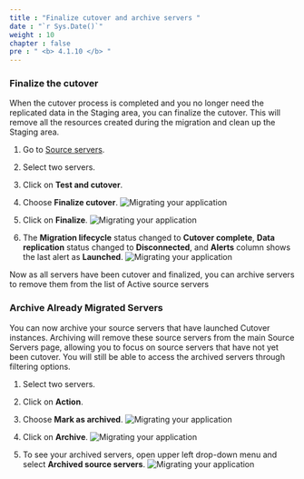 ```yaml
---
title : "Finalize cutover and archive servers "
date : "`r Sys.Date()`"
weight : 10
chapter : false
pre : " <b> 4.1.10 </b> "
---
```


### Finalize the cutover
When the cutover process is completed and you no longer need the replicated data in the Staging area, you can finalize the cutover. This will remove all the resources created during the migration and clean up the Staging area.

1. Go to [Source servers](https://us-west-2.console.aws.amazon.com/mgn/home?region=us-west-2#/sourceServers).
2. Select two servers.
3. Click on **Test and cutover**.
4. Choose **Finalize cutover**.
![Migrating your application](../../../images/4.migrateinfra/4.1migrateapp/4.1.10cutover/4.1.10.1cutover.png?width=90pc)

5. Click on **Finalize**.
![Migrating your application](../../../images/4.migrateinfra/4.1migrateapp/4.1.10cutover/4.1.10.2cutover.png?width=90pc)

6. The **Migration lifecycle** status changed to **Cutover complete**, **Data replication** status changed to **Disconnected**, and **Alerts** column shows the last alert as **Launched**.
![Migrating your application](../../../images/4.migrateinfra/4.1migrateapp/4.1.10cutover/4.1.10.4cutover.png?width=90pc)

Now as all servers have been cutover and finalized, you can archive servers to remove them from the list of Active source servers

### Archive Already Migrated Servers
You can now archive your source servers that have launched Cutover instances. Archiving will remove these source servers from the main Source Servers page, allowing you to focus on source servers that have not yet been cutover. You will still be able to access the archived servers through filtering options.
1. Select two servers.
2. Click on **Action**.
3. Choose **Mark as archived**.
![Migrating your application](../../../images/4.migrateinfra/4.1migrateapp/4.1.10cutover/4.1.10.5cutover.png?width=90pc)

4. Click on **Archive**.
![Migrating your application](../../../images/4.migrateinfra/4.1migrateapp/4.1.10cutover/4.1.10.6cutover.png?width=90pc)

5. To see your archived servers, open upper left drop-down menu and select **Archived source servers**.
![Migrating your application](../../../images/4.migrateinfra/4.1migrateapp/4.1.10cutover/4.1.10.7cutover.png?width=90pc)